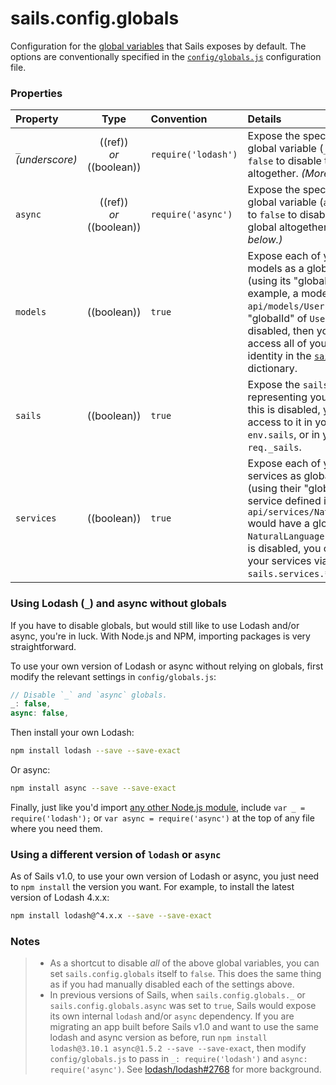# sails.config.globals


Configuration for the [global variables](https://developer.mozilla.org/en-US/docs/Glossary/Global_variable) that Sails exposes by default.  The options are conventionally specified in the [`config/globals.js`](http://sailsjs.com/anatomy/config/globals-js) configuration file.



### Properties

| Property    | Type       | Convention  | Details |
|:-----------|:----------:|:----------|:--------|
| `_` _(underscore)_  | ((ref))<br/>_or_<br/>((boolean))     | `require('lodash')`  | Expose the specified `lodash` as a global variable (`_`).  Or set this to `false` to disable the `_` global altogether.  _(More on that below.)_
| `async`  | ((ref))<br/>_or_<br/>((boolean)) | `require('async')` | Expose the specified `async` as a global variable (`async`).  Or set this to `false` to disable the `async` global altogether. _(More on that below.)_
| `models` | ((boolean)) | `true` | Expose each of your app's models as a global variable (using its "globalId").  For example, a model defined in `api/models/User.js` would have a "globalId" of `User`.   If this is disabled, then you can still access all of your models by identity in the [`sails.models`](http://sailsjs.org/documentation/reference/application#?sailsmodels) dictionary.
| `sails` | ((boolean)) | `true` | Expose the `sails` instance representing your app.  Even if this is disabled, you can still get access to it in your actions via `env.sails`, or in your policies via `req._sails`.
| `services` | ((boolean)) | `true` | Expose each of your app's services as global variables (using their "globalId").  E.g. a service defined in `api/services/NaturalLanguage.js` would have a globalId of `NaturalLanguage` by default.  If this is disabled, you can still access your services via `sails.services.*`.



### Using Lodash (`_`) and async without globals

If you have to disable globals, but would still like to use Lodash and/or async, you're in luck.  With Node.js and NPM, importing packages is very straightforward.

To use your own version of Lodash or async without relying on globals, first modify the relevant settings in `config/globals.js`:

```js
// Disable `_` and `async` globals.
_: false,
async: false,
```

Then install your own Lodash:

```sh
npm install lodash --save --save-exact
```

Or async:

```sh
npm install async --save --save-exact
```


Finally, just like you'd import [any other Node.js module](https://soundcloud.com/marak/marak-the-node-js-rap), include `var _ = require('lodash');` or `var async = require('async')` at the top of any file where you need them.



### Using a different version of `lodash` or `async`

As of Sails v1.0, to use your own version of Lodash or async, you just need to `npm install` the version you want.  For example, to install the latest version of Lodash 4.x.x:

```sh
npm install lodash@^4.x.x --save --save-exact
```



### Notes

> + As a shortcut to disable _all_ of the above global variables, you can set `sails.config.globals` itself to `false`.  This does the same thing as if you had manually disabled each of the settings above.
> + In previous versions of Sails, when `sails.config.globals._` or `sails.config.globals.async` was set to `true`, Sails would expose its own internal `lodash` and/or `async` dependency.  If you are migrating an app built before Sails v1.0 and want to use the same lodash and async version as before, run `npm install lodash@3.10.1 async@1.5.2 --save --save-exact`, then modify `config/globals.js` to pass in `_: require('lodash')` and `async: require('async')`.  See [lodash/lodash#2768](https://github.com/lodash/lodash/issues/2768) for more background.




<docmeta name="displayName" value="sails.config.globals">
<docmeta name="pageType" value="property">

